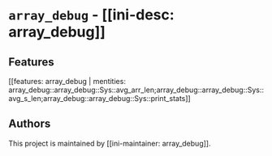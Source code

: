 # `array_debug` - [[ini-desc: array_debug]]

## Features

[[features: array_debug | mentities: array_debug::array_debug::Sys::avg_arr_len;array_debug::array_debug::Sys::avg_s_len;array_debug::array_debug::Sys::print_stats]]

## Authors

This project is maintained by [[ini-maintainer: array_debug]].
